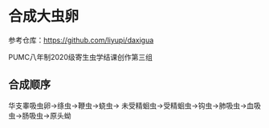 # 合成大虫卵

参考仓库：https://github.com/liyupi/daxigua

PUMC八年制2020级寄生虫学结课创作第三组

## 合成顺序

华支睾吸虫卵->绦虫->鞭虫->蛲虫-> 未受精蛔虫->受精蛔虫->钩虫->肺吸虫->血吸虫->肠吸虫->原头蚴


